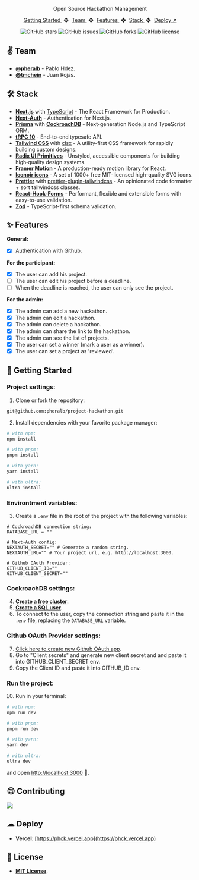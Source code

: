 <div align="center">
    <!-- <img src="" width="80" /> -->
</div>

<p align="center">Open Source Hackathon Management</p>

<div align="center">
    <a href="#-getting-started">
        Getting Started
    </a>
    <span>&nbsp;❖&nbsp;</span>
    <a href="#-team">
        Team
    </a>
    <span>&nbsp;❖&nbsp;</span>
    <a href="#-features">
        Features
    </a>
    <span>&nbsp;❖&nbsp;</span>
    <a href="#%EF%B8%8F-stack">
        Stack
    </a>
    <span>&nbsp;❖&nbsp;</span>
    <a href="https://phck.vercel.app" target="_blank">
        Deploy ↗︎
    </a>
</div>

</p>

<div align="center">

![GitHub stars](https://img.shields.io/github/stars/pheralb/project-hackathon)
![GitHub issues](https://img.shields.io/github/issues/pheralb/project-hackathon)
![GitHub forks](https://img.shields.io/github/forks/pheralb/project-hackathon)
![GitHub license](https://img.shields.io/github/license/pheralb/project-hackathon)

</div>

## ✌ Team

- [**@pheralb**](https://github.com/pheralb) - Pablo Hdez.
- [**@tmchein**](https://github.com/tmchein) - Juan Rojas.

## 🛠️ Stack

- **[Next.js](https://nextjs.org/)** with [TypeScript](https://www.typescriptlang.org/) - The React Framework for Production.
- **[Next-Auth](https://next-auth.js.org/)** - Authentication for Next.js.
- **[Prisma](https://www.prisma.io/)** with **[CockroachDB](https://www.cockroachlabs.com/)** - Next-generation Node.js and TypeScript ORM.
- **[tRPC 10](https://trpc.io/)** - End-to-end typesafe API.
- **[Tailwind CSS](https://tailwindcss.com/)** with [clsx](https://github.com/lukeed/clsx) - A utility-first CSS framework for rapidly building custom designs.
- **[Radix UI Primitives](https://www.radix-ui.com/)** - Unstyled, accessible components for building high‑quality design systems.
- **[Framer Motion](https://www.framer.com/motion/)** - A production-ready motion library for React.
- **[Iconoir icons](https://iconoir.com/)** - A set of 1000+ free MIT-licensed high-quality SVG icons.
- **[Prettier](https://prettier.io/)** with [prettier-plugin-tailwindcss](https://github.com/tailwindlabs/prettier-plugin-tailwindcss) - An opinionated code formatter + sort tailwindcss classes.
- **[React-Hook-Forms](https://react-hook-form.com/)** - Performant, flexible and extensible forms with easy-to-use validation.
- **[Zod](https://zod.dev/)** - TypeScript-first schema validation.

## ✨ Features

**General:**

- [x] Authentication with Github.

**For the participant:**

- [x] The user can add his project.
- [ ] The user can edit his project before a deadline.
- [ ] When the deadline is reached, the user can only see the project.

**For the admin:**

- [x] The admin can add a new hackathon.
- [x] The admin can edit a hackathon.
- [x] The admin can delete a hackathon.
- [x] The admin can share the link to the hackathon.
- [x] The admin can see the list of projects.
- [x] The user can set a winner (mark a user as a winner).
- [x] The user can set a project as 'reviewed'.

## 🚀 Getting Started

### **Project settings:**

1. Clone or [fork](git@github.com:pheralb/project-hackathon.git) the repository:

```bash
git@github.com:pheralb/project-hackathon.git
```

2. Install dependencies with your favorite package manager:

```bash
# with npm:
npm install

# with pnpm:
pnpm install

# with yarn:
yarn install

# with ultra:
ultra install
```

### **Environtment variables:**

3. Create a `.env` file in the root of the project with the following variables:

```env
# CockroachDB connection string:
DATABASE_URL = ""

# Next-Auth config:
NEXTAUTH_SECRET="" # Generate a random string.
NEXTAUTH_URL="" # Your project url, e.g. http://localhost:3000.

# Github OAuth Provider:
GITHUB_CLIENT_ID=""
GITHUB_CLIENT_SECRET=""
```

### **CockroachDB settings:**

4. [**Create a free cluster**](https://www.cockroachlabs.com/docs/cockroachcloud/quickstart.html?#create-a-free-cluster).
5. [**Create a SQL user**](https://www.cockroachlabs.com/docs/cockroachcloud/quickstart.html?#create-a-sql-user).
6. To connect to the user, copy the connection string and paste it in the `.env` file,
   replacing the `DATABASE_URL` variable.

### **Github OAuth Provider settings:**

7. [Click here to create new Github OAuth app](https://github.com/settings/applications/new).
8. Go to "Client secrets" and generate new client secret and and paste it into GITHUB_CLIENT_SECRET env.
9. Copy the Client ID and paste it into GITHUB_ID env.

### **Run the project:**

10. Run in your terminal:

```bash
# with npm:
npm run dev

# with pnpm:
pnpm run dev

# with yarn:
yarn dev

# with ultra:
ultra dev
```

and open [http://localhost:3000](http://localhost:3000) 🚀.

## 😊 Contributing

<a href="https://github.com/pheralb/project-hackathon/graphs/contributors">
  <img src="https://contrib.rocks/image?repo=pheralb/project-hackathon" />
</a>

<p></p>

## ☁ Deploy

- **Vercel**: [https://phck.vercel.app](https://phck.vercel.app)

## 🔑 License

- [**MIT License**](https://github.com/pheralb/project-hackathon/blob/main/LICENSE).
